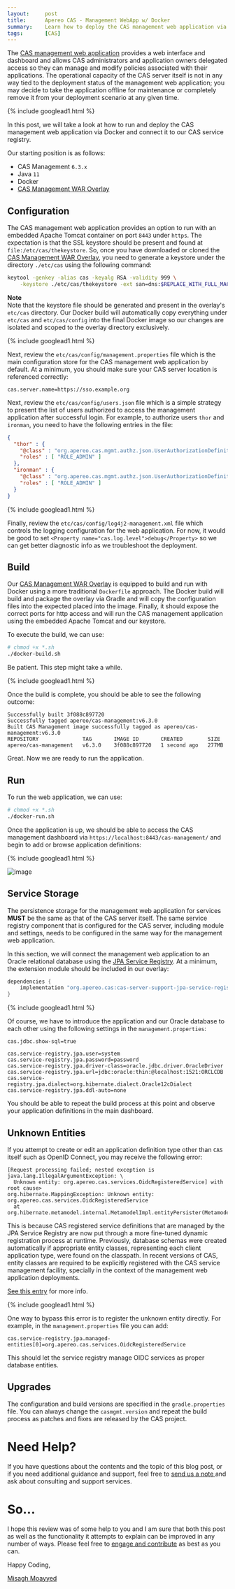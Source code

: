 ```yaml
---
layout:     post
title:      Apereo CAS - Management WebApp w/ Docker
summary:    Learn how to deploy the CAS management web application via Docker to provide an administrative overview of registered applications with CAS, and take advantage of dashboards and other monitoring tools.
tags:       [CAS]
---
```


The [CAS management web application](https://apereo.github.io/cas/6.3.x/services/Installing-ServicesMgmt-Webapp.html) provides a web interface and dashboard and allows CAS administrators and application owners delegated access so they can manage and modify policies associated with their applications. The operational capacity of the CAS server itself is not in any way tied to the deployment status of the management web application; you may decide to take the application offline for maintenance or completely remove it from your deployment scenario at any given time.

{% include googlead1.html %}

In this post, we will take a look at how to run and deploy the CAS management web application via Docker and connect it to our CAS service registry.

Our starting position is as follows:

- CAS Management `6.3.x`
- Java `11`
- Docker
- [CAS Management WAR Overlay][overlay]

## Configuration

The CAS management web application provides an option to run with an embedded Apache Tomcat container on port `8443` under `https`. The expectation is that the SSL keystore should be present and found at `file:/etc/cas/thekeystore`. So, once you have downloaded or cloned the [CAS Management WAR Overlay][overlay], you need to generate a keystore under the directory `./etc/cas` using the following command:

```bash
keytool -genkey -alias cas -keyalg RSA -validity 999 \
    -keystore ./etc/cas/thekeystore -ext san=dns:$REPLACE_WITH_FULL_MACHINE_NAME
```

<div class="alert alert-info">
  <strong>Note</strong><br/>Note that the keystore file should be generated and present in the overlay's <code>etc/cas</code> directory. 
  Our Docker build will automatically copy everything under <code>etc/cas</code> and <code>etc/cas/config</code> into the final Docker image so our changes are isolated and scoped to the overlay directory exclusively.
</div>

{% include googlead1.html %}

Next, review the `etc/cas/config/management.properties` file which is the main configuration store for the CAS management web application by default. At a minimum, you should make sure your CAS server location is referenced correctly:

```properties
cas.server.name=https://sso.example.org
```

Next, review the `etc/cas/config/users.json` file which is a simple strategy to present the list of users authorized to access the management application after successful login. For example, to authorize users `thor` and `ironman`, you need to have the following entries in the file:

```json
{
  "thor" : {
    "@class" : "org.apereo.cas.mgmt.authz.json.UserAuthorizationDefinition",
    "roles" : [ "ROLE_ADMIN" ]
  },
  "ironman" : {
    "@class" : "org.apereo.cas.mgmt.authz.json.UserAuthorizationDefinition",
    "roles" : [ "ROLE_ADMIN" ]
  }
}
```

{% include googlead1.html %}

Finally, review the `etc/cas/config/log4j2-management.xml` file which controls the logging configuration for the web application. For now, it would be good to set `<Property name="cas.log.level">debug</Property>` so we can get better diagnostic info as we troubleshoot the deployment.

## Build

Our [CAS Management WAR Overlay][overlay] is equipped to build and run with Docker using a more traditional `Dockerfile` approach. The Docker build will build and package the overlay via Gradle and will copy the configuration files into the expected placed into the image. Finally, it should expose the correct ports for http access and will run the CAS management application using the embedded Apache Tomcat and our keystore.

To execute the build, we can use:

```bash
# chmod +x *.sh
./docker-build.sh
```

Be patient. This step might take a while.

{% include googlead1.html %}

Once the build is complete, you should be able to see the following outcome:

```
Successfully built 3f088c897720
Successfully tagged apereo/cas-management:v6.3.0
Built CAS Management image successfully tagged as apereo/cas-management:v6.3.0
REPOSITORY              TAG       IMAGE ID       CREATED        SIZE
apereo/cas-management   v6.3.0    3f088c897720   1 second ago   277MB
```

Great. Now we are ready to run the application.

## Run

To run the web application, we can use:

```bash
# chmod +x *.sh
./docker-run.sh
```

Once the application is up, we should be able to access the CAS management dashboard via `https://localhost:8443/cas-management/` and begin to add or browse application definitions:

{% include googlead1.html %}

![image](https://user-images.githubusercontent.com/1205228/106856405-a2c6c400-66d3-11eb-9c21-f340ebb2f45d.png)

## Service Storage

The persistence storage for the management web application for services **MUST** be the same as that of the CAS server itself. The same service registry component that is configured for the CAS server, including module and settings, needs to be configured in the same way for the management web application. 

In this section, we will connect the management web application to an Oracle relational database using the [JPA Service Registry](https://apereo.github.io/cas/6.3.x/services/JPA-Service-Management.html). At a minimum, the extension module should be included in our overlay:

```groovy
dependencies {
    implementation "org.apereo.cas:cas-server-support-jpa-service-registry:${project.'cas.version'}"
}
```

{% include googlead1.html %}

Of course, we have to introduce the application and our Oracle database to each other using the following settings in the `management.properties`:

```properties
cas.jdbc.show-sql=true

cas.service-registry.jpa.user=system
cas.service-registry.jpa.password=password
cas.service-registry.jpa.driver-class=oracle.jdbc.driver.OracleDriver
cas.service-registry.jpa.url=jdbc:oracle:thin:@localhost:1521:ORCLCDB
cas.service-registry.jpa.dialect=org.hibernate.dialect.Oracle12cDialect
cas.service-registry.jpa.ddl-auto=none
```

You should be able to repeat the build process at this point and observe your application definitions in the main dashboard.

## Unknown Entities

If you attempt to create or edit an application definition type other than `CAS` itself such as OpenID Connect, you may receive the following error:

```
[Request processing failed; nested exception is java.lang.IllegalArgumentException: \
  Unknown entity: org.apereo.cas.services.OidcRegisteredService] with root cause>
org.hibernate.MappingException: Unknown entity: org.apereo.cas.services.OidcRegisteredService
  at org.hibernate.metamodel.internal.MetamodelImpl.entityPersister(MetamodelImpl.java:704)
```

This is because CAS registered service definitions that are managed by the JPA Service Registry are now put through a more fine-tuned dynamic registration process at runtime. Previously, database schemas were created automatically if appropriate entity classes, representing each client application type, were found on the classpath. In recent versions of CAS, entity classes are required to be explicitly registered with the CAS service management facility, specially in the context of the management web application deployments.

[See this entry](https://apereo.github.io/cas/6.3.x/release_notes/RC2.html#dynamic-jpa-service-management) for more info.

{% include googlead1.html %}

One way to bypass this error is to register the unknown entity directly. For example, in the `management.properties` file you can add:

```
cas.service-registry.jpa.managed-entities[0]=org.apereo.cas.services.OidcRegisteredService
```

This should let the service registry manage OIDC services as proper database entities.

## Upgrades

The configuration and build versions are specified in the `gradle.properties` file. You can always change the `casmgmt.version` and repeat the build process as patches and fixes are released by the CAS project.


# Need Help?

If you have questions about the contents and the topic of this blog post, or if you need additional guidance and support, feel free to [send us a note ](/#contact-section-header) and ask about consulting and support services.

# So...

I hope this review was of some help to you and I am sure that both this post as well as the functionality it attempts to explain can be improved in any number of ways. Please feel free to [engage and contribute][contribguide] as best as you can.

Happy Coding,

[Misagh Moayyed](https://fawnoos.com)

[contribguide]: https://apereo.github.io/cas/developer/Contributor-Guidelines.html
[overlay]: https://github.com/apereo/cas-management-overlay
